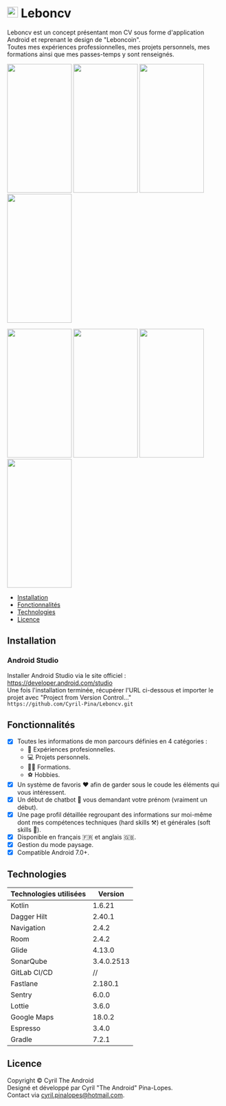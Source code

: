  # <img src="https://user-images.githubusercontent.com/38280340/175517223-8816a9b4-c855-4d26-af65-a9f2a43a53fa.png" width=25 height=25 /> Leboncv

Leboncv est un concept présentant mon CV sous forme d'application Android et reprenant le design de "Leboncoin".\
Toutes mes expériences professionnelles, mes projets personnels, mes formations ainsi que mes passes-temps y sont renseignés.


<img src="https://user-images.githubusercontent.com/38280340/175330768-8e280955-90fd-40c5-940c-aeb47f5e29dc.png" width=150 height=300 /> <img src="https://user-images.githubusercontent.com/38280340/175331047-7f9542d6-7d2c-4b0f-9fc2-ea96605f0419.gif" width=150 height=300 /> <img src="https://user-images.githubusercontent.com/38280340/175331074-fbaee845-f1f9-43d0-8e92-fc1765f95363.png" width=150 height=300 /> <img src="https://user-images.githubusercontent.com/38280340/175331038-2093ec7a-7009-4a99-b1f0-235d027eef03.gif" width=150 height=300 />


<img src="https://user-images.githubusercontent.com/38280340/175331206-2c80ae66-c3a0-4852-844c-0494154de5e7.png" width=150 height=300 /> <img src="https://user-images.githubusercontent.com/38280340/175331210-bada0960-66e3-4061-80b6-dea905f89753.png" width=150 height=300 /> <img src="https://user-images.githubusercontent.com/38280340/175331021-4968dbe0-6e88-442f-b1a1-494db336e747.gif" width=150 height=300 /> <img src="https://user-images.githubusercontent.com/38280340/175331212-bde93f65-77f6-43c2-afea-7cd1bbfa0b8a.png" width=150 height=300 />


- [Installation](#Installation)
- [Fonctionnalités](#Fonctionnalités)
- [Technologies](#Technologies)
- [Licence](#Licence)

## Installation
### Android Studio

Installer Android Studio via le site officiel : https://developer.android.com/studio  
Une fois l'installation terminée, récupérer l'URL ci-dessous et importer le projet avec "Project from Version Control..."\
`https://github.com/Cyril-Pina/Leboncv.git`

## Fonctionnalités
- [x] Toutes les informations de mon parcours définies en 4 catégories : 
   - :briefcase: Expériences profesionnelles.
   - :computer: Projets personnels. 
   - :student: Formations.
   - :soccer: Hobbies.
- [x] Un système de favoris :heart: afin de garder sous le coude les éléments qui vous intéressent.
- [x] Un début de chatbot :robot: vous demandant votre prénom (vraiment un début).
- [x] Une page profil détaillée regroupant des informations sur moi-même dont mes compétences techniques (hard skills :hammer_and_pick:) et générales (soft skills :handshake:). 
- [x] Disponible en français :fr: et anglais :uk:.
- [x] Gestion du mode paysage.
- [x] Compatible Android 7.0+.

## Technologies

Technologies utilisées | Version
------------ | -------------
Kotlin | 1.6.21
Dagger Hilt | 2.40.1
Navigation | 2.4.2
Room | 2.4.2
Glide | 4.13.0
SonarQube | 3.4.0.2513
GitLab CI/CD | //
Fastlane | 2.180.1
Sentry | 6.0.0
Lottie | 3.6.0
Google Maps | 18.0.2
Espresso | 3.4.0
Gradle | 7.2.1

## Licence

Copyright © Cyril The Android\
Designé et développé par Cyril "The Android" Pina-Lopes.\
Contact via cyril.pinalopes@hotmail.com.
